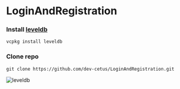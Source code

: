 # LoginAndRegistration
### Install [leveldb](https://github.com/google/leveldb)
```
vcpkg install leveldb
```
### Clone repo
```
git clone https://github.com/dev-cetus/LoginAndRegistration.git
```
![leveldb](https://dbdb.io/media/logos/leveldb-horizontal.png)
